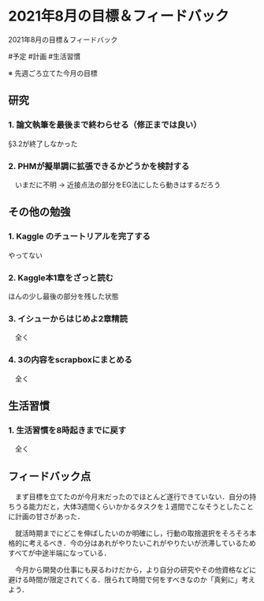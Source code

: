 # 2021年8月の目標＆フィードバック
2021年8月の目標＆フィードバック

#予定 #計画 #生活習慣



※ 先週ごろ立てた今月の目標



## 研究

### 1. 論文執筆を最後まで終わらせる（修正までは良い）

 §3.2が終了しなかった



### 2. PHMが擬単調に拡張できるかどうかを検討する

　いまだに不明 → 近接点法の部分をEG法にしたら動きはするだろう



## その他の勉強

### 1. Kaggle のチュートリアルを完了する

 やってない



### 2. Kaggle本1章をざっと読む

 ほんの少し最後の部分を残した状態



### 3. イシューからはじめよ2章精読

　全く



### 4. 3の内容をscrapboxにまとめる

　全く



## 生活習慣

### 1. 生活習慣を8時起きまでに戻す

　全く



## フィードバック点

　まず目標を立てたのが今月末だったのでほとんど遂行できていない．自分の持ちうる能力だと，大体3週間くらいかかるタスクを１週間でこなそうとしたことに計画の甘さがあった．

　就活時期までにどこを伸ばしたいのか明確にし，行動の取捨選択をそろそろ本格的に考えるべき．今の分はあれがやりたいこれがやりたいが渋滞しているためすべてが中途半端になっている．

　今月から開発の仕事にも戻るわけだから，より自分の研究やその他資格などに避ける時間が限定されてくる．限られて時間で何をすべきなのか「真剣に」考えよう．



